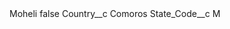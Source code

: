 <?xml version="1.0" encoding="UTF-8"?>
<CustomMetadata xmlns="http://soap.sforce.com/2006/04/metadata" xmlns:xsi="http://www.w3.org/2001/XMLSchema-instance" xmlns:xsd="http://www.w3.org/2001/XMLSchema">
    <label>Moheli</label>
    <protected>false</protected>
    <values>
        <field>Country__c</field>
        <value xsi:type="xsd:string">Comoros</value>
    </values>
    <values>
        <field>State_Code__c</field>
        <value xsi:type="xsd:string">M</value>
    </values>
</CustomMetadata>
